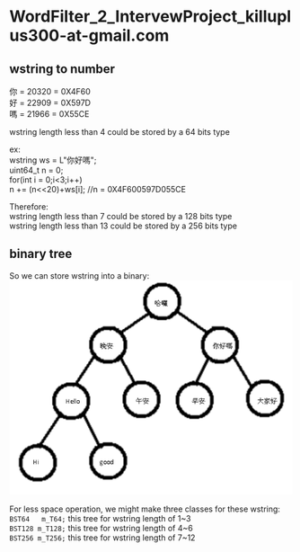# WordFilter_2_IntervewProject_killuplus300-at-gmail.com

wstring to number
--
你 = 20320 = 0X4F60  
好 = 22909 = 0X597D  
嗎 = 21966 = 0X55CE  
  
wstring length less than 4 could be stored by a 64 bits type  
  
ex:  
wstring  ws = L"你好嗎";  
uint64_t n = 0;  
for(int i = 0;i<3;i++)  
    n += (n<<20)+ws[i]; //n = 0X4F600597D055CE  
  
Therefore:  
wstring length less than 7  could be stored by a 128 bits type  
wstring length less than 13 could be stored by a 256 bits type  
  
binary tree
--
So we can store wstring into a binary:  
![](https://github.com/DD898989/Pictures/blob/master/tree.PNG)   
  
For less space operation, we might make three classes for these wstring:  
`BST64   m_T64;`   this tree for wstring length of 1~3  
`BST128 m_T128;`   this tree for wstring length of 4~6  
`BST256 m_T256;`   this tree for wstring length of 7~12  
